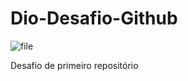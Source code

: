 # Dio-Desafio-Github
![file](https://user-images.githubusercontent.com/99350621/153657709-2cabaa99-cf6f-4db0-a5fb-dcf48ab1a592.png)

Desafio de primeiro repositório
